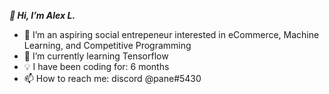 ***👋 Hi, I’m Alex L.***
- 👀 I’m an aspiring social entrepeneur interested in eCommerce, Machine Learning, and Competitive Programming
- 🌱 I’m currently learning Tensorflow
- 💡 I have been coding for: 6 months
- 📫 How to reach me: discord @pane#5430
